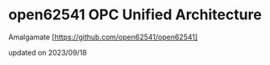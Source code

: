 # open62541 OPC Unified Architecture

Amalgamate [https://github.com/open62541/open62541]

updated on 2023/09/18
